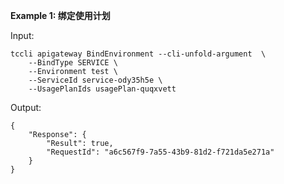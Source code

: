 **Example 1: 绑定使用计划**



Input: 

```
tccli apigateway BindEnvironment --cli-unfold-argument  \
    --BindType SERVICE \
    --Environment test \
    --ServiceId service-ody35h5e \
    --UsagePlanIds usagePlan-quqxvett
```

Output: 
```
{
    "Response": {
        "Result": true,
        "RequestId": "a6c567f9-7a55-43b9-81d2-f721da5e271a"
    }
}
```

